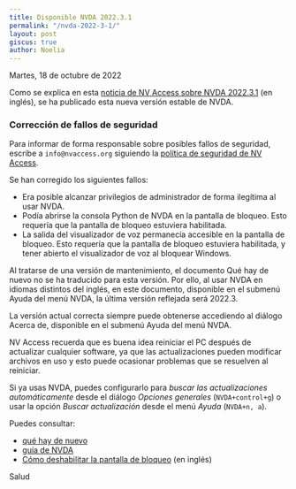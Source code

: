 ```yaml
---
title: Disponible NVDA 2022.3.1
permalink: "/nvda-2022-3-1/"
layout: post
giscus: true
author: Noelia
---
```


<footer>Martes, 18 de octubre de 2022</footer>

Como se explica en esta [noticia de NV Access sobre NVDA 2022.3.1](https://www.nvaccess.org/post/nvda-2022-3-1/) (en inglés), se ha publicado esta nueva versión estable de NVDA.

### Corrección de fallos de seguridad ###

Para informar de forma responsable sobre posibles fallos de seguridad, escribe a `info@nvaccess.org` siguiendo la [política de seguridad de NV Access](https://github.com/nvaccess/nvda/security/policy).

Se han corregido los siguientes fallos:

- Era posible alcanzar privilegios de administrador de forma ilegítima al usar NVDA.
- Podía abrirse la consola Python de NVDA en la pantalla de bloqueo. Esto requería que la pantalla de bloqueo estuviera habilitada.
- La salida del visualizador de voz permanecía accesible en la pantalla de bloqueo. Esto requería que la pantalla de bloqueo estuviera habilitada, y tener abierto el visualizador de voz al bloquear Windows.

Al tratarse de una versión de mantenimiento, el documento Qué hay de nuevo no se ha traducido para esta versión. Por ello, al usar NVDA en idiomas distintos del inglés, en este documento, disponible en el submenú Ayuda del menú NVDA, la última versión reflejada será 2022.3.

La versión actual correcta siempre puede obtenerse accediendo al diálogo Acerca de, disponible en el submenú Ayuda del menú NVDA.

NV Access recuerda que es buena idea reiniciar el PC después de actualizar cualquier software, ya que las actualizaciones pueden modificar archivos en uso y esto puede ocasionar problemas que se resuelven al reiniciar.

Si ya usas NVDA, puedes configurarlo para *buscar las actualizaciones automáticamente* desde el diálogo *Opciones generales* (`NVDA+control+g`) o usar la opción *Buscar actualización* desde el menú *Ayuda* (`NVDA+n, a`).

Puedes consultar:

- [qué hay de nuevo](https://nvdaes.github.io/changes.html)
- [guía de NVDA](https://nvdaes.github.io/userGuide.html)
- [Cómo deshabilitar la pantalla de bloqueo](https://github.com/nvaccess/nvda/security/advisories/GHSA-rmq3-vvhq-gp32) (en inglés)

Salud
